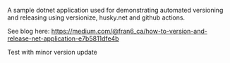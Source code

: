 A sample dotnet application used for demonstrating automated versioning and releasing using versionize, husky.net and github actions.

See blog here: https://medium.com/@fran6_ca/how-to-version-and-release-net-application-e7b5811dfe4b

Test with minor version update

